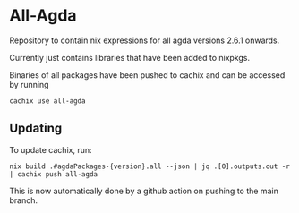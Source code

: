 # All-Agda

Repository to contain nix expressions for all agda versions 2.6.1 onwards.

Currently just contains libraries that have been added to nixpkgs.

Binaries of all packages have been pushed to cachix and can be accessed by running
```
cachix use all-agda
```

## Updating

To update cachix, run:
```
nix build .#agdaPackages-{version}.all --json | jq .[0].outputs.out -r | cachix push all-agda
```
This is now automatically done by a github action on pushing to the main branch.
